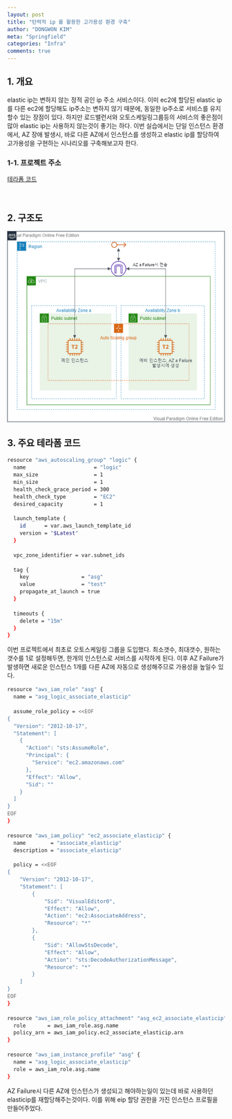 ```yaml
---
layout: post
title: "탄력적 ip 를 활용한 고가용성 환경 구축"
author: "DONGWON KIM"
meta: "Springfield"
categories: "Infra"
comments: true
---
```


## 1. 개요
elastic ip는 변하지 않는 정적 공인 ip 주소 서비스이다. 이미 ec2에 할당된 elastic ip를 다른 ec2에 할당해도 ip주소는 변하지 않기 때문에, 동일한 ip주소로 서비스를 유지할수 있는 장점이 있다. 하지만 로드밸런서와 오토스케일링그룹등의 서비스의 좋은점이 많아 elastic ip는 사용하지 않는것이 좋기는 하다. 이번 실습에서는 단일 인스턴스 환경에서, AZ 장애 발생시, 바로 다른 AZ에서 인스턴스를 생성하고 elastic ip를 할당하여 고가용성을 구현하는 시나리오를 구축해보고자 한다.

### 1-1. 프로젝트 주소
[테라폼 코드](https://github.com/lunacircle4/infra-projects/tree/master/eip-auto-allocate)<br/>
<br/><br/>

## 2. 구조도
![Image Alt 텍스트](/img/2021/2/11/terraform/scenario_4.png)

## 3. 주요 테라폼 코드
```sh
resource "aws_autoscaling_group" "logic" {
  name                      = "logic"
  max_size                  = 1
  min_size                  = 1
  health_check_grace_period = 300
  health_check_type         = "EC2"
  desired_capacity          = 1
  
  launch_template {
    id      = var.aws_launch_template_id
    version = "$Latest"
  }
  
  vpc_zone_identifier = var.subnet_ids

  tag {
    key                 = "asg"
    value               = "test"
    propagate_at_launch = true
  }

  timeouts {
    delete = "15m"
  }
}
```
이번 프로젝트에서 최초로 오토스케일링 그룹을 도입했다. 최소갯수, 최대갯수, 원하는갯수를 1로 설정해두면, 한개의 인스턴스로 서비스를 시작하게 된다. 이후 AZ Failure가 발생하면 새로운 인스턴스 1개를 다른 AZ에 자동으로 생성해주므로 가용성을 높일수 있다.

```bash
resource "aws_iam_role" "asg" {
  name = "asg_logic_associate_elasticip"

  assume_role_policy = <<EOF
{
  "Version": "2012-10-17",
  "Statement": [
    {
      "Action": "sts:AssumeRole",
      "Principal": {
        "Service": "ec2.amazonaws.com"
      },
      "Effect": "Allow",
      "Sid": ""
    }
  ]
}
EOF
}

resource "aws_iam_policy" "ec2_associate_elasticip" {
  name        = "associate_elasticip"
  description = "associate_elasticip"

  policy = <<EOF
{
    "Version": "2012-10-17",
    "Statement": [
        {
            "Sid": "VisualEditor0",
            "Effect": "Allow",
            "Action": "ec2:AssociateAddress",
            "Resource": "*"
        },
        {
            "Sid": "AllowStsDecode",
            "Effect": "Allow",
            "Action": "sts:DecodeAuthorizationMessage",
            "Resource": "*"
        }
    ]
}
EOF
}

resource "aws_iam_role_policy_attachment" "asg_ec2_associate_elasticip" {
  role       = aws_iam_role.asg.name
  policy_arn = aws_iam_policy.ec2_associate_elasticip.arn
}

resource "aws_iam_instance_profile" "asg" {
  name = "asg_logic_associate_elasticip"
  role = aws_iam_role.asg.name
}
```
AZ Failure시 다른 AZ에 인스턴스가 생성되고 해야하는일이 있는데 바로 사용하던 elasticip를 재할당해주는것이다. 이를 위해 eip 할당 권한을 가진 인스턴스 프로필을 만들어주었다.